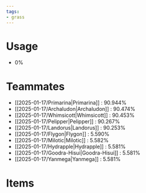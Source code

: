 ```yaml
---
tags:
- grass
---
```

# Usage
- 0%
# Teammates
- [[2025-01-17/Primarina|Primarina]] : 90.944%
- [[2025-01-17/Archaludon|Archaludon]] : 90.474%
- [[2025-01-17/Whimsicott|Whimsicott]] : 90.453%
- [[2025-01-17/Pelipper|Pelipper]] : 90.267%
- [[2025-01-17/Landorus|Landorus]] : 90.253%
- [[2025-01-17/Flygon|Flygon]] : 5.590%
- [[2025-01-17/Milotic|Milotic]] : 5.582%
- [[2025-01-17/Hydrapple|Hydrapple]] : 5.581%
- [[2025-01-17/Goodra-Hisui|Goodra-Hisui]] : 5.581%
- [[2025-01-17/Yanmega|Yanmega]] : 5.581%
# Items